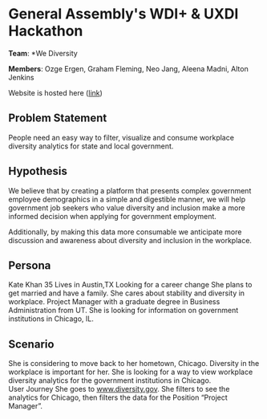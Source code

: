 
# General Assembly's WDI+ & UXDI Hackathon

__Team__: *We Diversity

__Members__: Ozge Ergen, Graham Fleming, Neo Jang, Aleena Madni, Alton Jenkins

Website is hosted here ([link](https://diversity-gov.herokuapp.com/))

## Problem Statement
People need an easy way to filter, visualize and consume workplace diversity analytics for state and local government.  

## Hypothesis
We believe that by creating a platform that presents complex government employee demographics in a simple and digestible manner,  we will help government job seekers who value diversity and inclusion make a more informed decision when applying for government employment.

Additionally, by making this data more consumable we anticipate more discussion and awareness about diversity and inclusion in the workplace.

## Persona
Kate Khan 
35
Lives in Austin,TX
Looking for a career change
She plans to get married and have a family. She cares about stability and diversity in workplace.
Project Manager with a graduate degree in Business Administration from UT.
She is looking for information on government institutions in Chicago, IL.

## Scenario
She is considering to move back to her hometown, Chicago. Diversity in the workplace is important for her. She is looking for a way to view workplace diversity analytics for the government institutions in Chicago.   
User Journey
She goes to www.diversity.gov. She filters to see the analytics for Chicago, then filters the data for the Position “Project Manager”.
